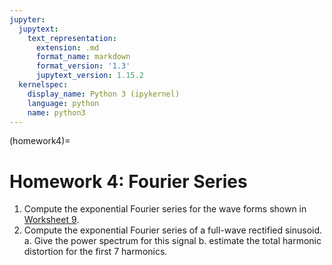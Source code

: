 ```yaml
---
jupyter:
  jupytext:
    text_representation:
      extension: .md
      format_name: markdown
      format_version: '1.3'
      jupytext_version: 1.15.2
  kernelspec:
    display_name: Python 3 (ipykernel)
    language: python
    name: python3
---
```


<!-- #region slideshow={"slide_type": "slide"} -->
(homework4)=
# Homework 4: Fourier Series


1. Compute the exponential Fourier series for the wave forms shown in [Worksheet 9](../fourier_series/1/worksheet9).
2. Compute the exponential Fourier series of a full-wave rectified sinusoid. 
    a. Give the power spectrum for this signal 
    b. estimate the total harmonic distortion for the first 7 harmonics. 

<!-- #endregion -->
